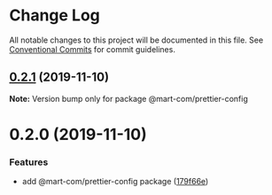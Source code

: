# Change Log

All notable changes to this project will be documented in this file.
See [Conventional Commits](https://conventionalcommits.org) for commit guidelines.

## [0.2.1](https://github.com/mart-com/npm-shared-configs/compare/@mart-com/prettier-config@0.2.0...@mart-com/prettier-config@0.2.1) (2019-11-10)

**Note:** Version bump only for package @mart-com/prettier-config





# 0.2.0 (2019-11-10)


### Features

* add @mart-com/prettier-config package ([179f66e](https://github.com/mart-com/npm-shared-configs/commit/179f66ea15e7077f4de7f98a0012c57727b65491))
